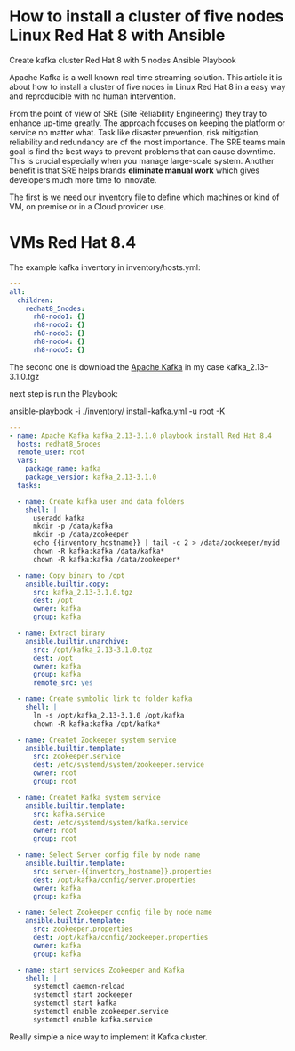 
# How to install a cluster of five nodes Linux Red Hat 8 with Ansible

Create kafka cluster Red Hat 8 with 5 nodes Ansible Playbook

Apache Kafka is a well known real time streaming solution. This article it is about how to install a cluster of five nodes in Linux Red Hat 8 in a easy way and reproducible with no human intervention.

From the point of view of SRE (Site Reliability Engineering) they tray to enhance up-time greatly. The approach focuses on keeping the platform or service no matter what. Task like disaster prevention, risk mitigation, reliability and redundancy are of the most importance. The SRE teams main goal is find the best ways to prevent problems that can cause downtime. This is crucial especially when you manage large-scale system. Another benefit is that SRE helps brands **eliminate manual work** which gives developers much more time to innovate.

The first is we need our inventory file to define which machines or kind of VM, on premise or in a Cloud provider use. 

# VMs Red Hat 8.4

The example kafka inventory in inventory/hosts.yml:
```yaml
---
all:
  children:
    redhat8_5nodes:
      rh8-nodo1: {}
      rh8-nodo2: {}
      rh8-nodo3: {}
      rh8-nodo4: {}
      rh8-nodo5: {}
```

The second one is download the [Apache Kafka](https://kafka.apache.org/) in my case kafka_2.13–3.1.0.tgz

next step is run the Playbook:

ansible-playbook -i ./inventory/ install-kafka.yml -u root -K

```yaml
---
- name: Apache Kafka kafka_2.13-3.1.0 playbook install Red Hat 8.4
  hosts: redhat8_5nodes
  remote_user: root
  vars:
    package_name: kafka
    package_version: kafka_2.13-3.1.0
  tasks:

  - name: Create kafka user and data folders
    shell: |
      useradd kafka
      mkdir -p /data/kafka
      mkdir -p /data/zookeeper
      echo {{inventory_hostname}} | tail -c 2 > /data/zookeeper/myid
      chown -R kafka:kafka /data/kafka*
      chown -R kafka:kafka /data/zookeeper*

  - name: Copy binary to /opt
    ansible.builtin.copy:
      src: kafka_2.13-3.1.0.tgz
      dest: /opt
      owner: kafka
      group: kafka

  - name: Extract binary
    ansible.builtin.unarchive:
      src: /opt/kafka_2.13-3.1.0.tgz
      dest: /opt
      owner: kafka
      group: kafka
      remote_src: yes

  - name: Create symbolic link to folder kafka
    shell: |
      ln -s /opt/kafka_2.13-3.1.0 /opt/kafka
      chown -R kafka:kafka /opt/kafka*

  - name: Createt Zookeeper system service
    ansible.builtin.template:
      src: zookeeper.service
      dest: /etc/systemd/system/zookeeper.service
      owner: root
      group: root

  - name: Createt Kafka system service
    ansible.builtin.template:
      src: kafka.service
      dest: /etc/systemd/system/kafka.service
      owner: root
      group: root

  - name: Select Server config file by node name
    ansible.builtin.template:
      src: server-{{inventory_hostname}}.properties
      dest: /opt/kafka/config/server.properties
      owner: kafka
      group: kafka

  - name: Select Zookeeper config file by node name
    ansible.builtin.template:
      src: zookeeper.properties
      dest: /opt/kafka/config/zookeeper.properties
      owner: kafka
      group: kafka

  - name: start services Zookeeper and Kafka
    shell: |
      systemctl daemon-reload
      systemctl start zookeeper
      systemctl start kafka
      systemctl enable zookeeper.service
      systemctl enable kafka.service
```

Really simple a nice way to implement it Kafka cluster.
